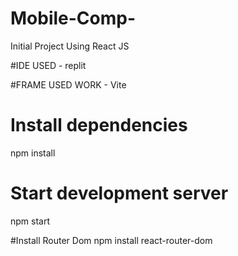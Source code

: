 # Mobile-Comp-
Initial Project Using React JS

#IDE USED - replit

#FRAME USED WORK - Vite

# Install dependencies
npm install

# Start development server
npm start

#Install Router Dom
npm install react-router-dom

